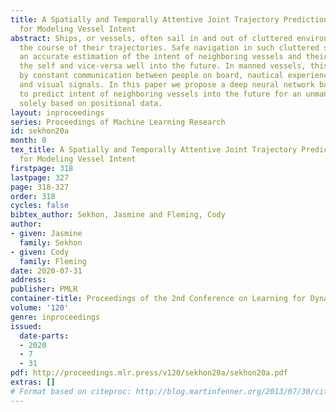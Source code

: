 ```yaml
---
title: A Spatially and Temporally Attentive Joint Trajectory Prediction Framework
  for Modeling Vessel Intent
abstract: Ships, or vessels, often sail in and out of cluttered environments over
  the course of their trajectories. Safe navigation in such cluttered scenarios requires
  an accurate estimation of the intent of neighboring vessels and their effect on
  the self and vice-versa well into the future. In manned vessels, this is achieved
  by constant communication between people on board, nautical experience, and audio
  and visual signals. In this paper we propose a deep neural network based architecture
  to predict intent of neighboring vessels into the future for an unmanned vessel
  solely based on positional data.
layout: inproceedings
series: Proceedings of Machine Learning Research
id: sekhon20a
month: 0
tex_title: A Spatially and Temporally Attentive Joint Trajectory Prediction Framework
  for Modeling Vessel Intent
firstpage: 318
lastpage: 327
page: 318-327
order: 318
cycles: false
bibtex_author: Sekhon, Jasmine and Fleming, Cody
author:
- given: Jasmine
  family: Sekhon
- given: Cody
  family: Fleming
date: 2020-07-31
address: 
publisher: PMLR
container-title: Proceedings of the 2nd Conference on Learning for Dynamics and Control
volume: '120'
genre: inproceedings
issued:
  date-parts:
  - 2020
  - 7
  - 31
pdf: http://proceedings.mlr.press/v120/sekhon20a/sekhon20a.pdf
extras: []
# Format based on citeproc: http://blog.martinfenner.org/2013/07/30/citeproc-yaml-for-bibliographies/
---
```

